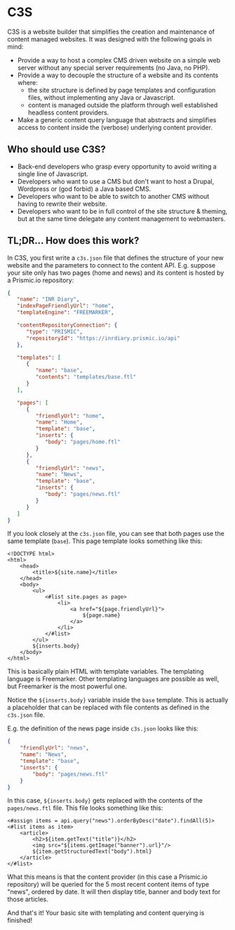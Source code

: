 # C3S

C3S is a website builder that simplifies the creation and maintenance of content managed websites. It was designed with the following goals in mind:

* Provide a way to host a complex CMS driven website on a simple web server without any special server requirements (no Java, no PHP).
* Provide a way to decouple the structure of a website and its contents where:
  * the site structure is defined by page templates and configuration files, without implementing any Java or Javascript.
  * content is managed outside the platform through well established headless content providers.
* Make a generic content query language that abstracts and simplifies access to content inside the (verbose) underlying content provider.

## Who should use C3S?

* Back-end developers who grasp every opportunity to avoid writing a single line of Javascript.
* Developers who want to use a CMS but don't want to host a Drupal, Wordpress or (god forbid) a Java based CMS.
* Developers who want to be able to switch to another CMS without having to rewrite their website.
* Developers who want to be in full control of the site structure & theming, but at the same time delegate any content management to webmasters.

## TL;DR... How does this work?

In C3S, you first write a `c3s.json` file that defines the structure of your new website and the parameters to connect to the content API. E.g. suppose your site only has two pages (home and news) and its content is hosted by a Prismic.io repository:

```json
{
   "name": "INR Diary",
   "indexPageFriendlyUrl": "home",
   "templateEngine": "FREEMARKER",

   "contentRepositoryConnection": {
      "type": "PRISMIC",
      "repositoryId": "https://inrdiary.prismic.io/api"
   },

   "templates": [
      {
         "name": "base",
         "contents": "templates/base.ftl"
      }
   ],

   "pages": [
      {
         "friendlyUrl": "home",
         "name": "Home",
         "template": "base",
         "inserts": {
            "body": "pages/home.ftl"
         }
      },
      {
         "friendlyUrl": "news",
         "name": "News",
         "template": "base",
         "inserts": {
            "body": "pages/news.ftl"
         }
      }
   ]
}
```

If you look closely at the `c3s.json` file, you can see that both pages use the same template (`base`). This page template looks something like this:

```ftl
<!DOCTYPE html>
<html>
    <head>
        <title>${site.name}</title>
    </head>
    <body>
        <ul>
            <#list site.pages as page>
                <li>
                    <a href="${page.friendlyUrl}">
                        ${page.name}
                    </a>
                </li>
            </#list>
        </ul>
        ${inserts.body}
    </body>
</html>
```

This is basically plain HTML with template variables. The templating language is Freemarker. Other templating languages are possible as well, but Freemarker is the most powerful one.

Notice the `${inserts.body}` variable inside the `base` template. This is actually a placeholder that can be replaced with file contents as defined in the `c3s.json` file.

E.g. the definition of the news page inside `c3s.json` looks like this:

```json
{
    "friendlyUrl": "news",
    "name": "News",
    "template": "base",
    "inserts": {
        "body": "pages/news.ftl"
    }
}
```

In this case, `${inserts.body}` gets replaced with the contents of the `pages/news.ftl` file. This file looks something like this:

```ftl
<#assign items = api.query("news").orderByDesc("date").findAll(5)>
<#list items as item>
    <article>
        <h2>${item.getText("title")}</h2>
        <img src="${items.getImage("banner").url}"/>
        ${item.getStructuredText("body").html}
    </article>
</#list>
```

What this means is that the content provider (in this case a Prismic.io repository) will be queried for the 5 most recent content items of type "news", ordered by date. It will then display title, banner and body text for those articles.

And that's it! Your basic site with templating and content querying is finished!